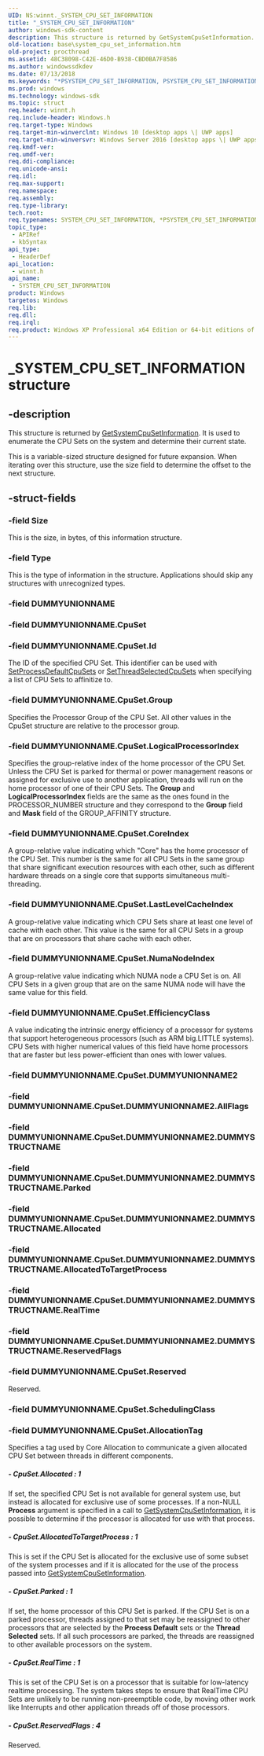 ```yaml
---
UID: NS:winnt._SYSTEM_CPU_SET_INFORMATION
title: "_SYSTEM_CPU_SET_INFORMATION"
author: windows-sdk-content
description: This structure is returned by GetSystemCpuSetInformation. It is used to enumerate the CPU Sets on the system and determine their current state.
old-location: base\system_cpu_set_information.htm
old-project: procthread
ms.assetid: 48C38098-C42E-46D0-B938-CBD0BA7F8586
ms.author: windowssdkdev
ms.date: 07/13/2018
ms.keywords: "*PSYSTEM_CPU_SET_INFORMATION, PSYSTEM_CPU_SET_INFORMATION, PSYSTEM_CPU_SET_INFORMATION structure pointer, SYSTEM_CPU_SET_INFORMATION, SYSTEM_CPU_SET_INFORMATION structure, _SYSTEM_CPU_SET_INFORMATION, base.system_cpu_set_information, winnt/PSYSTEM_CPU_SET_INFORMATION, winnt/SYSTEM_CPU_SET_INFORMATION"
ms.prod: windows
ms.technology: windows-sdk
ms.topic: struct
req.header: winnt.h
req.include-header: Windows.h
req.target-type: Windows
req.target-min-winverclnt: Windows 10 [desktop apps \| UWP apps]
req.target-min-winversvr: Windows Server 2016 [desktop apps \| UWP apps]
req.kmdf-ver: 
req.umdf-ver: 
req.ddi-compliance: 
req.unicode-ansi: 
req.idl: 
req.max-support: 
req.namespace: 
req.assembly: 
req.type-library: 
tech.root: 
req.typenames: SYSTEM_CPU_SET_INFORMATION, *PSYSTEM_CPU_SET_INFORMATION
topic_type:
 - APIRef
 - kbSyntax
api_type:
 - HeaderDef
api_location:
 - winnt.h
api_name:
 - SYSTEM_CPU_SET_INFORMATION
product: Windows
targetos: Windows
req.lib: 
req.dll: 
req.irql: 
req.product: Windows XP Professional x64 Edition or 64-bit editions of     Windows Server 2003
---
```


# _SYSTEM_CPU_SET_INFORMATION structure


## -description


This structure is returned by <a href="https://msdn.microsoft.com/168B00AB-1B11-44A0-B548-903CA3F4BBDE">GetSystemCpuSetInformation</a>. It is used to enumerate the CPU Sets on the system and determine their current state.

 This is a variable-sized structure designed for future expansion. When iterating over this structure, use the size field to determine the offset to the next structure.


## -struct-fields




### -field Size

This is the size, in bytes, of this information structure.


### -field Type

This is the type of information in the structure. Applications should skip any structures with unrecognized types.


### -field DUMMYUNIONNAME

 


### -field DUMMYUNIONNAME.CpuSet


### -field DUMMYUNIONNAME.CpuSet.Id

The ID of the specified CPU Set. This identifier can be used with <a href="https://msdn.microsoft.com/7A510A8D-B06C-4B7B-9A87-BCFE0DE4D17B">SetProcessDefaultCpuSets</a> or <a href="https://msdn.microsoft.com/A73F7118-CC4A-45E6-869A-DFF6924D10C8">SetThreadSelectedCpuSets</a> when specifying a list of CPU Sets to affinitize to.


### -field DUMMYUNIONNAME.CpuSet.Group

Specifies the Processor Group of the CPU Set. All other values in the CpuSet structure are relative to the processor group.


### -field DUMMYUNIONNAME.CpuSet.LogicalProcessorIndex

Specifies the group-relative index of the home processor of the CPU Set. Unless the CPU Set is parked for thermal or power management reasons or assigned for exclusive use to another application, threads will run on the home processor of one of their CPU Sets. The <b>Group</b> and <b>LogicalProcessorIndex</b> fields are the same as the ones found in the PROCESSOR_NUMBER structure and they correspond to the <b>Group</b> field and <b>Mask</b> field of the GROUP_AFFINITY structure.


### -field DUMMYUNIONNAME.CpuSet.CoreIndex

A group-relative value indicating which "Core" has the home processor of the CPU Set. This number is the same for all CPU Sets in the same group that share significant execution resources with each other, such as different hardware threads on a single core that supports simultaneous multi-threading.


### -field DUMMYUNIONNAME.CpuSet.LastLevelCacheIndex

A group-relative value indicating which CPU Sets share at least one level of cache with each other. This value is the same for all CPU Sets in a group that are on processors that share cache with each other.


### -field DUMMYUNIONNAME.CpuSet.NumaNodeIndex

A group-relative value indicating which NUMA node a CPU Set is on. All CPU Sets in a given group that are on the same NUMA node will have the same value for this field.


### -field DUMMYUNIONNAME.CpuSet.EfficiencyClass

 A value indicating the intrinsic energy efficiency of a processor for systems that support heterogeneous processors (such as ARM big.LITTLE systems). CPU Sets with higher numerical values of this field have home processors that are faster but less power-efficient than ones with lower values.


### -field DUMMYUNIONNAME.CpuSet.DUMMYUNIONNAME2

 


### -field DUMMYUNIONNAME.CpuSet.DUMMYUNIONNAME2.AllFlags

 


### -field DUMMYUNIONNAME.CpuSet.DUMMYUNIONNAME2.DUMMYSTRUCTNAME

 


### -field DUMMYUNIONNAME.CpuSet.DUMMYUNIONNAME2.DUMMYSTRUCTNAME.Parked

 


### -field DUMMYUNIONNAME.CpuSet.DUMMYUNIONNAME2.DUMMYSTRUCTNAME.Allocated

 


### -field DUMMYUNIONNAME.CpuSet.DUMMYUNIONNAME2.DUMMYSTRUCTNAME.AllocatedToTargetProcess

 


### -field DUMMYUNIONNAME.CpuSet.DUMMYUNIONNAME2.DUMMYSTRUCTNAME.RealTime

 


### -field DUMMYUNIONNAME.CpuSet.DUMMYUNIONNAME2.DUMMYSTRUCTNAME.ReservedFlags

 


### -field DUMMYUNIONNAME.CpuSet.Reserved

Reserved.


### -field DUMMYUNIONNAME.CpuSet.SchedulingClass

 


### -field DUMMYUNIONNAME.CpuSet.AllocationTag

Specifies a tag used by Core Allocation to communicate a given allocated CPU Set between threads in different components.


##### - CpuSet.Allocated : 1

If set, the specified CPU Set is not available for general system use, but instead is allocated for exclusive use of some processes. If a non-NULL <b>Process</b> argument is specified in a call to <a href="https://msdn.microsoft.com/168B00AB-1B11-44A0-B548-903CA3F4BBDE">GetSystemCpuSetInformation</a>, it is possible to determine if the processor is allocated for use with that process.


##### - CpuSet.AllocatedToTargetProcess : 1

This is set if the CPU Set is allocated for the exclusive use of some subset of the system processes and if it is allocated for the use of the process passed into <a href="https://msdn.microsoft.com/168B00AB-1B11-44A0-B548-903CA3F4BBDE">GetSystemCpuSetInformation</a>.


##### - CpuSet.Parked : 1

If set, the home processor of this CPU Set is parked. If the CPU Set is on a parked processor, threads assigned to that set may be reassigned to other processors that are selected by the<b> Process Default</b> sets or the <b>Thread Selected</b> sets. If all such processors are parked, the threads are reassigned to other available processors on the system.


##### - CpuSet.RealTime : 1

This is set of the CPU Set is on a processor that is suitable for low-latency realtime processing.  The system takes steps to ensure that RealTime CPU Sets are unlikely to be running non-preemptible code, by moving other work like Interrupts and other application threads off of those processors.


##### - CpuSet.ReservedFlags : 4

Reserved.

